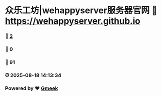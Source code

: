 # 众乐工坊|wehappyserver服务器官网 :link: https://wehappyserver.github.io 
### :page_facing_up: [2](https://wehappyserver.github.io/tag.html) 
### :speech_balloon: 0 
### :hibiscus: 91 
### :alarm_clock: 2025-08-18 14:13:34 
### Powered by :heart: [Gmeek](https://github.com/Meekdai/Gmeek)
